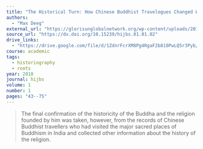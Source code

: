 ```yaml
---
title: "The Historical Turn: How Chinese Buddhist Travelogues Changed Western Perception of Buddhism"
authors:
  - "Max Deeg"
external_url: "https://glorisunglobalnetwork.org/wp-content/uploads/2019/06/hualin1.1_deeg_final.pdf"
source_url: "https://dx.doi.org/10.15239/hijbs.01.01.02"
drive_links:
  - "https://drive.google.com/file/d/1ZdnrFcrXM8Pg4RgaF2b810PwLQ5r3Pyb/view?usp=drivesdk"
course: academic
tags:
  - historiography
  - roots
year: 2018
journal: hijbs
volume: 1
number: 1
pages: "43--75"
---
```


> The final confirmation of the historicity of the Buddha and the religion founded by him was taken, however, from the records of Chinese Buddhist travellers who had visited the major sacred places of Buddhism in India and collected other information about the history of the religion.

